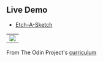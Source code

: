 ## Live Demo

- [Etch-A-Sketch](https://ozansozuozgit.github.io/etch-a-sketch/)

|                                                         |
| ------------------------------------------------------- |
| ![](https://i.ibb.co/qxMwhhD/Screen-Shot-2020-11-24-at-8-14-44-PM.png) | 

From The Odin Project's  [curriculum](https://www.theodinproject.com/courses/web-development-101/lessons/etch-a-sketch-project?ref=lnav)
